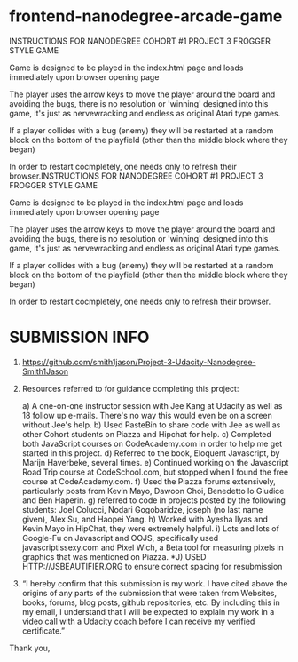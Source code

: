 frontend-nanodegree-arcade-game
===============================

INSTRUCTIONS FOR NANODEGREE COHORT #1 PROJECT 3 FROGGER STYLE GAME

Game is designed to be played in the index.html page and loads immediately upon browser opening page

The player uses the arrow keys to move the player around the board and avoiding the bugs, there is no resolution or 'winning' designed into this game, it's just as nervewracking and endless as original Atari type games.

If a player collides with a bug (enemy) they will be restarted at a random block on the bottom of the playfield (other than the middle block where they began)

In order to restart cocmpletely, one needs only to refresh their browser.INSTRUCTIONS FOR NANODEGREE COHORT #1 PROJECT 3 FROGGER STYLE GAME

Game is designed to be played in the index.html page and loads immediately upon browser opening page

The player uses the arrow keys to move the player around the board and avoiding the bugs, there is no resolution or 'winning' designed into this game, it's just as nervewracking and endless as original Atari type games.

If a player collides with a bug (enemy) they will be restarted at a random block on the bottom of the playfield (other than the middle block where they began)

In order to restart cocmpletely, one needs only to refresh their browser.

SUBMISSION INFO
==============================================================================================
1)  https://github.com/smith1jason/Project-3-Udacity-Nanodegree-Smith1Jason

2) Resources referred to for guidance completing this project:

     a) A one-on-one instructor session with Jee Kang at Udacity as well as 18 follow up e-mails.  There's no way this would even be on a screen without Jee's help.
     b) Used PasteBin to share code with Jee as well as other Cohort students on Piazza and Hipchat for help.
     c) Completed both JavaScript courses on CodeAcademy.com in order to help me get started in this project.
     d) Referred to the book, Eloquent Javascript, by Marijn Haverbeke, several times.
     e) Continued working on the Javascript Road Trip course at CodeSchool.com, but stopped when I found the free course at CodeAcademy.com.
     f) Used the Piazza forums extensively, particularly posts from Kevin Mayo, Dawoon Choi, Benedetto lo Giudice and Ben Haperin.
     g) referred to code in projects posted by the following students:  Joel Colucci, Nodari Gogobaridze, joseph (no last name given), Alex Su, and Haopei Yang.
     h) Worked with Ayesha Ilyas and Kevin Mayo in HipChat, they were extremely helpful.
     i)  Lots and lots of Google-Fu on Javascript and OOJS, specifically used javascriptissexy.com and Pixel Wich, a Beta tool for measuring pixels in graphics that was mentioned on Piazza.
     *J) USED HTTP://JSBEAUTIFIER.ORG to ensure correct spacing for resubmission

3) “I hereby confirm that this submission is my work. I have cited above the origins of any parts of the submission that were taken from Websites, books, forums, blog posts, github repositories, etc. By including this in my email, I understand that I will be expected to explain my work in a video call with a Udacity coach before I can receive my verified certificate.”

Thank you, 
